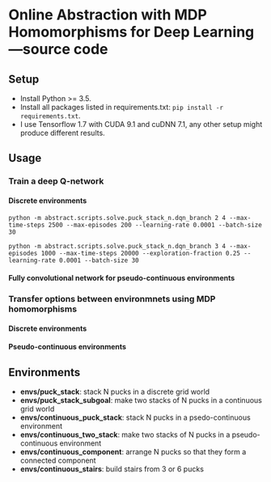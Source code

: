 # Online Abstraction with MDP Homomorphisms for Deep Learning—source code

##  Setup

* Install Python >= 3.5.
* Install all packages listed in requirements.txt: `pip install -r requirements.txt`.
* I use Tensorflow 1.7 with CUDA 9.1 and cuDNN 7.1, any other setup might produce different results.

## Usage

### Train a deep Q-network

#### Discrete environments

```
python -m abstract.scripts.solve.puck_stack_n.dqn_branch 2 4 --max-time-steps 2500 --max-episodes 200 --learning-rate 0.0001 --batch-size 30
```

```
python -m abstract.scripts.solve.puck_stack_n.dqn_branch 3 4 --max-episodes 1000 --max-time-steps 20000 --exploration-fraction 0.25 --learning-rate 0.0001 --batch-size 30
```

#### Fully convolutional network for pseudo-continuous environments

### Transfer options between environmnets using MDP homomorphisms

#### Discrete environments

#### Pseudo-continuous environments

## Environments

* **envs/puck_stack**: stack N pucks in a discrete grid world
* **envs/puck_stack_subgoal**: make two stacks of N pucks in a continuous grid world
* **envs/continuous_puck_stack**: stack N pucks in a psedo-continuous environment
* **envs/continuous_two_stack**: make two stacks of N pucks in a pseudo-continuous environment
* **envs/continuous_component**: arrange N pucks so that they form a connected component
* **envs/continuous_stairs**: build stairs from 3 or 6 pucks